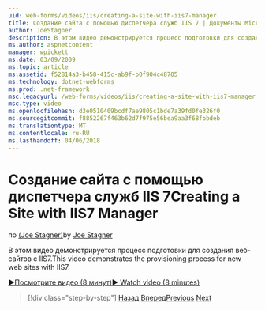 ```yaml
---
uid: web-forms/videos/iis/creating-a-site-with-iis7-manager
title: Создание сайта с помощью диспетчера служб IIS 7 | Документы Microsoft
author: JoeStagner
description: В этом видео демонстрируется процесс подготовки для создания веб-сайтов с IIS7.
ms.author: aspnetcontent
manager: wpickett
ms.date: 03/09/2009
ms.topic: article
ms.assetid: f52814a3-b458-415c-ab9f-b0f904c48705
ms.technology: dotnet-webforms
ms.prod: .net-framework
msc.legacyurl: /web-forms/videos/iis/creating-a-site-with-iis7-manager
msc.type: video
ms.openlocfilehash: d3e0510409bcdf7ae9805c1bde7a39fd0fe326f0
ms.sourcegitcommit: f8852267f463b62d7f975e56bea9aa3f68fbbdeb
ms.translationtype: MT
ms.contentlocale: ru-RU
ms.lasthandoff: 04/06/2018
---
```

<a name="creating-a-site-with-iis7-manager"></a><span data-ttu-id="9ca3d-103">Создание сайта с помощью диспетчера служб IIS 7</span><span class="sxs-lookup"><span data-stu-id="9ca3d-103">Creating a Site with IIS7 Manager</span></span>
====================
<span data-ttu-id="9ca3d-104">по [(Joe Stagner)](https://github.com/JoeStagner)</span><span class="sxs-lookup"><span data-stu-id="9ca3d-104">by [Joe Stagner](https://github.com/JoeStagner)</span></span>

<span data-ttu-id="9ca3d-105">В этом видео демонстрируется процесс подготовки для создания веб-сайтов с IIS7.</span><span class="sxs-lookup"><span data-stu-id="9ca3d-105">This video demonstrates the provisioning process for new web sites with IIS7.</span></span>

[<span data-ttu-id="9ca3d-106">&#9654;Посмотрите видео (8 минут)</span><span class="sxs-lookup"><span data-stu-id="9ca3d-106">&#9654; Watch video (8 minutes)</span></span>](https://channel9.msdn.com/Blogs/ASP-NET-Site-Videos/creating-a-site-with-iis7-manager)

> [!div class="step-by-step"]
> <span data-ttu-id="9ca3d-107">[Назад](troubleshooting-production-aspnet-apps.md)
> [Вперед](installing-ftp7.md)</span><span class="sxs-lookup"><span data-stu-id="9ca3d-107">[Previous](troubleshooting-production-aspnet-apps.md)
[Next](installing-ftp7.md)</span></span>
